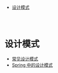 - [设计模式](#设计模式)


</br></br>


# 设计模式
- [常见设计模式](https://segmentfault.com/a/1190000030850326)
- [Spring 中的设计模式](https://zhuanlan.zhihu.com/p/114244039)